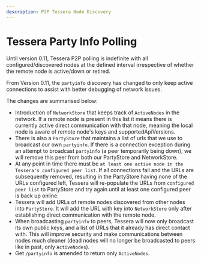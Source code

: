 ```yaml
---
description: P2P Tessera Node Discovery
---
```


# Tessera Party Info Polling

Until version 0.11, Tessera P2P polling is indefinite with all configured/discovered nodes at the
defined interval irrespective of whether the remote node is active/down or retired.

From Version 0.11, the `partyinfo` discovery has changed to only keep active connections to assist
with better debugging of network issues.

The changes are summarised below:

- Introduction of `NetworkStore` that keeps track of `ActiveNodes` in the network.
    If a remote node is present in this list it means there is currently active direct communication
    with that node, meaning the local node is aware of remote node's keys and supportedApiVersions.
- There is also a `PartyStore` that maintains a list of urls that we use to broadcast our own `partyinfo`.
    If there is a connection exception during an attempt to broadcast `partyinfo` (a peer temporarily being down),
    we will remove this peer from both our PartyStore and NetworkStore.
- At any point in time there must be `at least one active node in the Tessera's configured peer list`.
    If all connections fail and the URLs are subsequently removed, resulting in the PartyStore having
    none of the URLs configured left, Tessera will re-populate the URLs from `configured peer list`
    to PartyStore and try again until at least one configured peer is back up online.
- Tessera will add URLs of remote nodes discovered from other nodes into `PartyStore`.
    It will add the URL with key into `NetworkStore` only after establishing direct communication with the remote node.
- When broadcasting `partyinfo` to peers, Tessera will now only broadcast its own public keys, and a
    list of URLs that it already has direct contact with.
    This will improve security and make communications between nodes much cleaner
    (dead nodes will no longer be broadcasted to peers like in past, only `ActiveNodes`).
- Get `/partyinfo` is amended to return only `ActiveNodes`.
